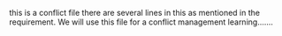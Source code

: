 this is a conflict file
there are several lines in this
as mentioned in the requirement. We will use
this file for a conflict management learning.......
